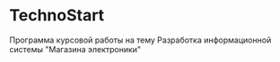 # TechnoStart
Программа курсовой работы на тему Разработка информационной системы "Магазина электроники"
